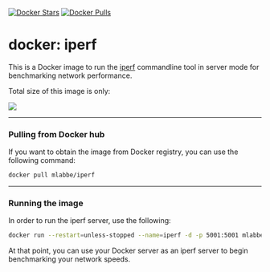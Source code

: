 [![Docker Stars](https://img.shields.io/docker/stars/mlabbe/iperf.svg)](https://hub.docker.com/r/mlabbe/iperf/) [![Docker Pulls](https://img.shields.io/docker/pulls/mlabbe/iperf.svg)](https://hub.docker.com/r/mlabbe/iperf/)

# docker: iperf

This is a Docker image to run the [iperf](http://sourceforge.net/projects/iperf/) commandline tool in server mode for benchmarking network performance.

Total size of this image is only:

[![](https://badge.imagelayers.io/mlabbe/iperf:latest.svg)](https://imagelayers.io/?images=mlabbe/iperf:latest)

________________________________________
### Pulling from Docker hub
If you want to obtain the image from Docker registry, you can use the following command:
```sh
docker pull mlabbe/iperf
```
________________________________________
### Running the image
In order to run the iperf server, use the following:
```sh
docker run --restart=unless-stopped --name=iperf -d -p 5001:5001 mlabbe/iperf
```
At that point, you can use your Docker server as an iperf server to begin
benchmarking your network speeds.
